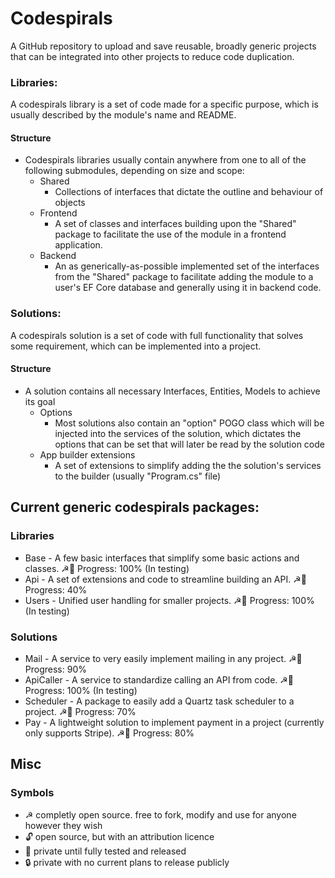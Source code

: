 # Codespirals

A GitHub repository to upload and save reusable, broadly generic projects that can be integrated into other projects to reduce code duplication.

### Libraries:
A codespirals library is a set of code made for a specific purpose, which is usually described by the module's name and README.
#### Structure
* Codespirals libraries usually contain anywhere from one to all of the following submodules, depending on size and scope:
  * Shared
    * Collections of interfaces that dictate the outline and behaviour of objects
  * Frontend
    * A set of classes and interfaces building upon the "Shared" package to facilitate the use of the module in a frontend application. 
  * Backend
    * An as generically-as-possible implemented set of the interfaces from the "Shared" package to facilitate adding the module to a user's EF Core database and generally using it in backend code.

### Solutions:
A codespirals solution is a set of code with full functionality that solves some requirement, which can be implemented into a project.
#### Structure
* A solution contains all necessary Interfaces, Entities, Models to achieve its goal
  * Options
    * Most solutions also contain an "option" POGO class which will be injected into the services of the solution, which dictates the options that can be set that will later be read by the solution code
  * App builder extensions
    * A set of extensions to simplify adding the the solution's services to the builder (usually "Program.cs" file)

## Current generic codespirals packages:
### Libraries
* Base - A few basic interfaces that simplify some basic actions and classes. ☭🔑 Progress: 100% (In testing)
* Api - A set of extensions and code to streamline building an API. ☭🔑 Progress: 40%
* Users - Unified user handling for smaller projects. ☭🔑 Progress: 100% (In testing)

### Solutions
* Mail - A service to very easily implement mailing in any project. ☭🔑 Progress: 90%
* ApiCaller - A service to standardize calling an API from code. ☭🔑 Progress: 100% (In testing)
* Scheduler - A package to easily add a Quartz task scheduler to a project. ☭🔑 Progress: 70%
* Pay - A lightweight solution to implement payment in a project (currently only supports Stripe). ☭🔑 Progress: 80%


## Misc
### Symbols
* ☭ completly open source. free to fork, modify and use for anyone however they wish
* 🔓 open source, but with an attribution licence
* 🔑 private until fully tested and released
* 🔒 private with no current plans to release publicly
